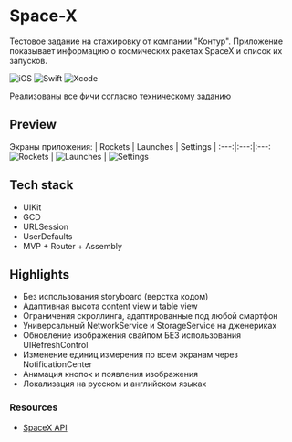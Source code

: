 # Space-X
Тестовое задание на стажировку от компании "Контур".
Приложение показывает информацию о космических ракетах SpaceX и список их запусков.

![iOS](https://img.shields.io/badge/iOS-13+%20-white?logo=Apple&logoColor=white)
![Swift](https://img.shields.io/badge/Swift-5-B71C1C?logo=Swift&logoColor=red)
![Xcode](https://img.shields.io/badge/Xcode-14%20-00B2FF?logo=Xcode&logoColor=00B2FF)

Реализованы все фичи согласно [техническому заданию](https://drive.google.com/file/d/1IvYa62XtcAzl4JfU78-4roD08ifKGypE/view)

## Preview
Экраны приложения:
| Rockets | Launches | Settings |
:---:|:---:|:---:
![Rockets](https://github.com/2late2bad/Space-X/assets/121951550/29fb83f5-9184-4b20-94ff-950b56688138) | ![Launches](https://github.com/2late2bad/Space-X/assets/121951550/28a8c1be-0f28-4d8a-813f-8356839d4a0a) | ![Settings](https://github.com/2late2bad/Space-X/assets/121951550/eb3a1952-4cdc-4e55-b0d7-4085887c5d4c)

## Tech stack
* UIKit
* GCD
* URLSession
* UserDefaults
* MVP + Router + Assembly

## Highlights
* Без использования storyboard (верстка кодом)
* Адаптивная высота content view и table view
* Ограничения скроллинга, адаптированные под любой смартфон
* Универсальный NetworkService и StorageService на дженериках
* Обновление изображения свайпом БЕЗ использования UIRefreshControl
* Изменение единиц измерения по всем экранам через NotificationCenter
* Анимация кнопок и появления изображения
* Локализация на русском и английском языках

### Resources
* [SpaceX API](https://github.com/r-spacex/SpaceX-API)
